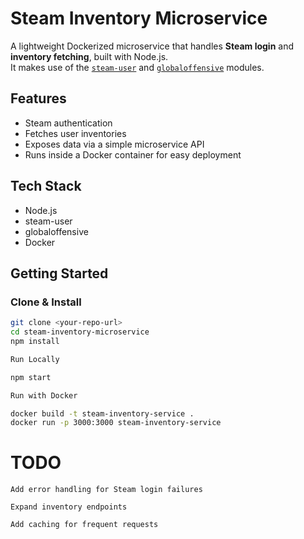 # Steam Inventory Microservice

A lightweight Dockerized microservice that handles **Steam login** and **inventory fetching**, built with Node.js.  
It makes use of the [`steam-user`](https://www.npmjs.com/package/steam-user) and [`globaloffensive`](https://www.npmjs.com/package/globaloffensive) modules.

## Features
- Steam authentication
- Fetches user inventories
- Exposes data via a simple microservice API
- Runs inside a Docker container for easy deployment

## Tech Stack
- Node.js
- steam-user
- globaloffensive
- Docker

## Getting Started

### Clone & Install
```bash
git clone <your-repo-url>
cd steam-inventory-microservice
npm install

Run Locally

npm start

Run with Docker

docker build -t steam-inventory-service .
docker run -p 3000:3000 steam-inventory-service
```
# TODO

    Add error handling for Steam login failures

    Expand inventory endpoints

    Add caching for frequent requests